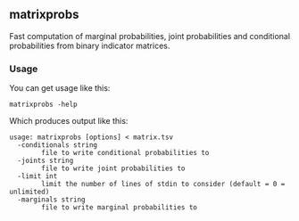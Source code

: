 ## matrixprobs

Fast computation of marginal probabilities, joint probabilities and conditional probabilities from binary indicator matrices.

### Usage

You can get usage like this:

    matrixprobs -help

Which produces output like this:

    usage: matrixprobs [options] < matrix.tsv
      -conditionals string
            file to write conditional probabilities to
      -joints string
            file to write joint probabilities to
      -limit int
            limit the number of lines of stdin to consider (default = 0 = unlimited)
      -marginals string
            file to write marginal probabilities to
